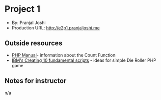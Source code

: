 # Project 1
+ By: Pranjal Joshi
+ Production URL: <http://e2p1.pranjaljoshi.me>

## Outside resources
* [PHP Manual](https://www.php.net/manual/en/function.count)- information about the Count Function
* [IBM's Creating 10 fundamental scripts](https://www.ibm.com/developerworks/library/os-php-gamescripts1/) - ideas for simple Die Roller PHP game

## Notes for instructor
n/a 

